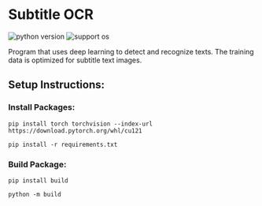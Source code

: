 # Subtitle OCR

![python version](https://img.shields.io/badge/Python-3.11-blue)
![support os](https://img.shields.io/badge/OS-Windows-green.svg)

Program that uses deep learning to detect and recognize texts.
The training data is optimized for subtitle text images.

## Setup Instructions:

### Install Packages:

```commandline
pip install torch torchvision --index-url https://download.pytorch.org/whl/cu121
```

```commandline
pip install -r requirements.txt
```

### Build Package:

```commandline
pip install build
```

```commandline
python -m build
```
